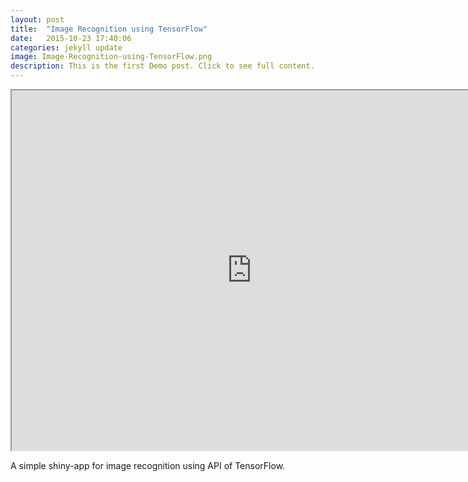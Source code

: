 ```yaml
---
layout: post
title:  "Image Recognition using TensorFlow"
date:   2015-10-23 17:40:06
categories: jekyll update
image: Image-Recognition-using-TensorFlow.png
description: This is the first Demo post. Click to see full content.
---
```


<iframe src="http://51.175.77.204/tf_ImageClassify" style="width:80vw; height:60vw;"></iframe><br>

A simple shiny-app for image recognition using API of TensorFlow.
